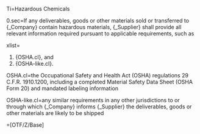 Ti=Hazardous Chemicals

0.sec=If any deliverables, goods or other materials sold or transferred to {_Company} contain hazardous materials, {_Supplier} shall provide all relevant information required pursuant to applicable requirements, such as

xlist=<ol><li>{OSHA.cl}, and</li><li>{OSHA-like.cl}.</li></ol>

OSHA.cl=the Occupational Safety and Health Act (OSHA) regulations 29 C.F.R. 1910.1200, including a completed Material Safety Data Sheet (OSHA Form 20) and mandated labeling information

OSHA-like.cl=any similar requirements in any other jurisdictions to or through which {_Company} informs {_Supplier} the deliverables, goods or other materials are likely to be shipped

=[OTF/Z/Base]
